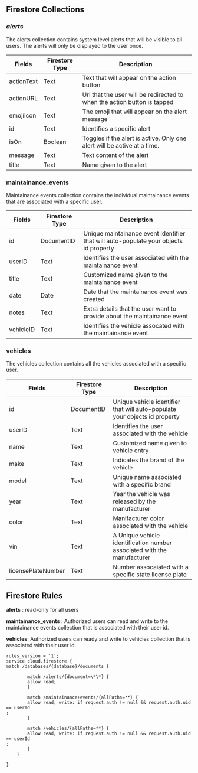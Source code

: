 ## Firestore Collections

### _alerts_

The alerts collection contains system level alerts that will be visible to all users. The alerts
will only be displayed to the user once.

| Fields     | Firestore Type | Description                                                                            |
| ---------- | -------------- | -------------------------------------------------------------------------------------- |
| actionText | Text           | Text that will appear on the action button                               |
| actionURL  | Text           | Url that the user will be redirected to when the action button is tapped |
| emojiIcon  | Text           | The emoji that will appear on the alert message                                        |
| id         | Text           | Identifies a specific alert                                                            |
| isOn       | Boolean        | Toggles if the alert is active. Only one alert will be active at a time.             |
| message    | Text           | Text content of the alert                                                          |
| title      | Text           | Name given to the alert                                                            |

### maintainance_events

Maintainance events collection contains the individual maintainance events that are associated
with a specific user.

| Fields    | Firestore Type | Description                                                                               |
| --------- | -------------- | ----------------------------------------------------------------------------------------- |
| id        | DocumentID     | Unique maintainance event identifier that will auto-populate your objects id property |
| userID    | Text           | Identifies the user associated with the maintainance event                                |
| title     | Text           | Customized name given to the maintainance event                                       |
| date      | Date           | Date that the maintainance event was created                                          |
| notes     | Text           | Extra details that the user want to provide about the maintainance event                  |
| vehicleID | Text           | Identifies the vehicle assocated with the maintainance event                              |

### vehicles

The vehicles collection contains all the vehicles associated with a specific user.

| Fields | Firestore Type | Description                                                                    |
| ------ | -------------- | ------------------------------------------------------------------------------ |
| id     | DocumentID     | Unique vehicle identifier that will auto-populate your objects id property |
| userID | Text           | Identifies the user associated with the vehicle                                |
| name | Text | Customized name given to vehicle entry
| make | Text | Indicates the brand of the vehicle
| model | Text | Unique name associated with a specific brand
| year | Text | Year the vehicle was released by the manufacturer
| color | Text | Manifacturer color associated with the vehicle
| vin | Text | A Unique vehicle identification number associated with the manufacturer
| licensePlateNumber | Text | Number assocaiated with a specific state license plate

## Firestore Rules

**alerts** : read-only for all users

**maintainance_events** : Authorized users can read and write to the
maintainance events collection that is associated with their user id.

**vehicles**: Authorized users can ready and write to vehicles collection that is associated with their user id.

```
rules_version = '1';
service cloud.firestore {
match /databases/{database}/documents {

        match /alerts/{document=\*\*} {
        allow read;
        }

        match /maintainance+events/{allPaths=**} {
        allow read, write: if request.auth != null && request.auth.uid == userId
;
        }

        match /vehicles/{allPaths=**} {
        allow read, write: if request.auth != null && request.auth.uid == userId
;
        }
    }

}
```
